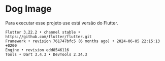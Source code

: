 # Dog Image

Para executar esse projeto use está versão do Flutter.

```
Flutter 3.22.2 • channel stable • https://github.com/flutter/flutter.git
Framework • revision 761747bfc5 (6 months ago) • 2024-06-05 22:15:13 +0200
Engine • revision edd8546116
Tools • Dart 3.4.3 • DevTools 2.34.3

```
